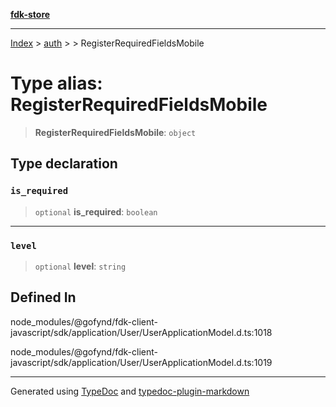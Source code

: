 [**fdk-store**](../../../README.md)
***

[Index](../../../API.md) > [auth](../../README.md) > [<internal>](../README.md) > RegisterRequiredFieldsMobile

# Type alias: RegisterRequiredFieldsMobile

> **RegisterRequiredFieldsMobile**: `object`

## Type declaration

### `is_required`

> `optional` **is\_required**: `boolean`

***

### `level`

> `optional` **level**: `string`

## Defined In

node\_modules/@gofynd/fdk-client-javascript/sdk/application/User/UserApplicationModel.d.ts:1018

node\_modules/@gofynd/fdk-client-javascript/sdk/application/User/UserApplicationModel.d.ts:1019

***
Generated using [TypeDoc](https://typedoc.org/) and [typedoc-plugin-markdown](https://www.npmjs.com/package/typedoc-plugin-markdown)
